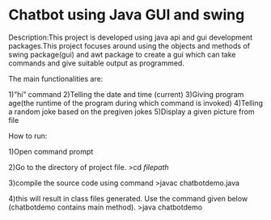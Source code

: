 # Chatbot using Java GUI and swing

Description:This project is developed using java api and gui development packages.This project focuses around using the objects and methods of swing package(gui) and awt package to create a gui which can take commands and give suitable output as programmed. 

The main functionalities are:

1)”hi” command
2)Telling the date and time (current)
3)Giving program age(the runtime of the program during which command is invoked)
4)Telling a random joke based on the pregiven jokes
5)Display a given picture from file

How to run:

1)Open command prompt

2)Go to the directory of project file.
	>cd  _filepath_

3)compile the source code using command
		>javac chatbotdemo.java

4)this will result in class files generated. Use the command given below (chatbotdemo    contains main method).
		>java chatbotdemo

